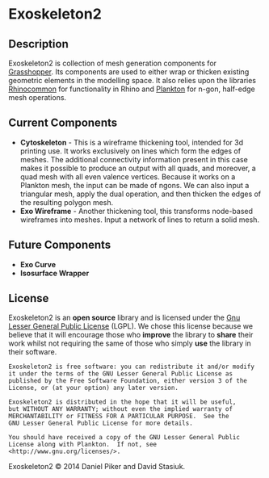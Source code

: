 <h1>Exoskeleton2</h1>

<h2>Description</h2>

Exoskeleton2 is collection of mesh generation components for <a href="www.grasshopper3d.com">Grasshopper</a>. Its components are used to either wrap or thicken existing geometric elements in the modelling space. It also relies upon the libraries <a href="https://github.com/mcneel/rhinocommon">Rhinocommon</a> for functionality in Rhino and <a href="https://github.com/Dan-Piker/Plankton">Plankton</a> for n-gon, half-edge mesh operations.

<h2>Current Components</h2>
<ul>
<li>
<strong>Cytoskeleton</strong> - This is a wireframe thickening tool, intended for 3d printing use. It works exclusively on lines which form the edges of meshes. The additional connectivity information present in this case makes it possible to produce an output with all quads, and moreover, a quad mesh with all even valence vertices. Because it works on a Plankton mesh, the input can be made of ngons. We can also input a triangular mesh, apply the dual operation, and then thicken the edges of the resulting polygon mesh.
</li>
<li>
<strong>Exo Wireframe</strong> - Another thickening tool, this transforms node-based wireframes into meshes. Input a network of lines to return a solid mesh.
</li>
</ul>

<h2>Future Components</h2>
<ul>
<li>
<strong>Exo Curve</strong>
</li>
<li>
<strong>Isosurface Wrapper</strong>
</li>
</ul>

<h2>License</h2>

<p>Exoskeleton2 is an <strong>open source</strong> library and is licensed under the <a href="http://www.gnu.org/licenses/lgpl.html">Gnu Lesser General Public License</a> (LGPL). We chose this license because we believe that it will encourage those who <strong>improve</strong> the library to <strong>share</strong> their work whilst not requiring the same of those who simply <strong>use</strong> the library in their software.</p>

<pre><code>Exoskeleton2 is free software: you can redistribute it and/or modify
it under the terms of the GNU Lesser General Public License as
published by the Free Software Foundation, either version 3 of the
License, or (at your option) any later version.

Exoskeleton2 is distributed in the hope that it will be useful,
but WITHOUT ANY WARRANTY; without even the implied warranty of
MERCHANTABILITY or FITNESS FOR A PARTICULAR PURPOSE.  See the
GNU Lesser General Public License for more details.

You should have received a copy of the GNU Lesser General Public
License along with Plankton.  If not, see
&lt;http://www.gnu.org/licenses/&gt;.
</code></pre>

<p>Exoskeleton2 © 2014 Daniel Piker and David Stasiuk.</p>
